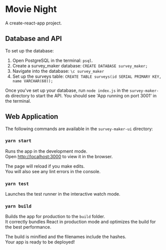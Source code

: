 # Movie Night #

A create-react-app project.

## Database and API ##

To set up the database:

1. Open PostgreSQL in the terminal: `psql`.
2. Create a survey_maker database:  `CREATE DATABASE survey_maker;`
3. Navigate into the database: `\c survey_maker`
4. Set up the surveys table: `CREATE TABLE surveys(id SERIAL PRIMARY KEY, name VARCHAR(60));`

Once you've set up your database, run `node index.js` in the `survey-maker-db` directory to start the API. You should see 'App running on port 3001' in the terminal.

## Web Application ##

The following commands are available in the `survey-maker-ui` directory:

### `yarn start`

Runs the app in the development mode.<br />
Open [http://localhost:3000](http://localhost:3000) to view it in the browser.

The page will reload if you make edits.<br />
You will also see any lint errors in the console.

### `yarn test`

Launches the test runner in the interactive watch mode.<br />

### `yarn build`

Builds the app for production to the `build` folder.<br />
It correctly bundles React in production mode and optimizes the build for the best performance.

The build is minified and the filenames include the hashes.<br />
Your app is ready to be deployed!
